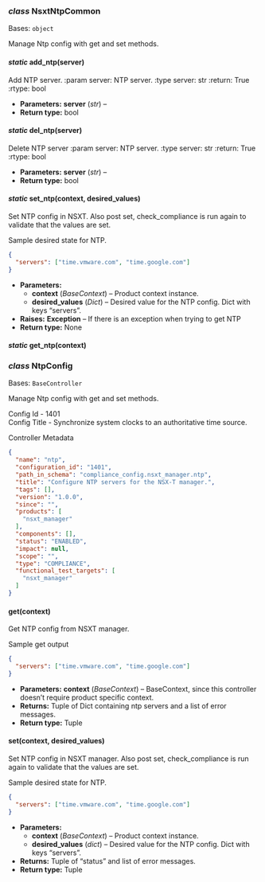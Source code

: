 ### *class* NsxtNtpCommon

Bases: `object`

Manage Ntp config with get and set methods.

#### *static* add_ntp(server)

Add NTP server.
:param server: NTP server.
:type server: str
:return: True
:rtype: bool

* **Parameters:**
  **server** (*str*) – 
* **Return type:**
  bool

#### *static* del_ntp(server)

Delete NTP server
:param server: NTP server.
:type server: str
:return: True
:rtype: bool

* **Parameters:**
  **server** (*str*) – 
* **Return type:**
  bool

#### *static* set_ntp(context, desired_values)

Set NTP config in NSXT.
Also post set, check_compliance is run again to validate that the values are set.

Sample desired state for NTP.
<br/>
```json
{
  "servers": ["time.vmware.com", "time.google.com"]
}
```

* **Parameters:**
  * **context** (*BaseContext*) – Product context instance.
  * **desired_values** (*Dict*) – Desired value for the NTP config. Dict with keys “servers”.
* **Raises:**
  **Exception** – If there is an exception when trying to get NTP
* **Return type:**
  None

#### *static* get_ntp(context)

### *class* NtpConfig

Bases: `BaseController`

Manage Ntp config with get and set methods.

Config Id - 1401
<br/>
Config Title - Synchronize system clocks to an authoritative time source.
<br/>

Controller Metadata
```json
{
  "name": "ntp",
  "configuration_id": "1401",
  "path_in_schema": "compliance_config.nsxt_manager.ntp",
  "title": "Configure NTP servers for the NSX-T manager.",
  "tags": [],
  "version": "1.0.0",
  "since": "",
  "products": [
    "nsxt_manager"
  ],
  "components": [],
  "status": "ENABLED",
  "impact": null,
  "scope": "",
  "type": "COMPLIANCE",
  "functional_test_targets": [
    "nsxt_manager"
  ]
}
```

#### get(context)

Get NTP config from NSXT manager.

Sample get output
<br/>
```json
{
  "servers": ["time.vmware.com", "time.google.com"]
}
```

* **Parameters:**
  **context** (*BaseContext*) – BaseContext, since this controller doesn’t require product specific context.
* **Returns:**
  Tuple of Dict containing ntp servers and a list of error messages.
* **Return type:**
  Tuple

#### set(context, desired_values)

Set NTP config in NSXT manager.
Also post set, check_compliance is run again to validate that the values are set.

Sample desired state for NTP.
<br/>
```json
{
  "servers": ["time.vmware.com", "time.google.com"]
}
```

* **Parameters:**
  * **context** (*BaseContext*) – Product context instance.
  * **desired_values** (*dict*) – Desired value for the NTP config. Dict with keys “servers”.
* **Returns:**
  Tuple of “status” and list of error messages.
* **Return type:**
  Tuple
